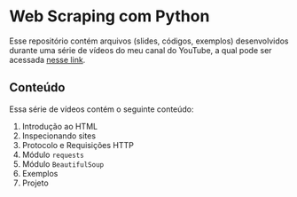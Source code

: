 # Web Scraping com Python

Esse repositório contém arquivos (slides, códigos, exemplos) desenvolvidos durante uma série de vídeos do meu canal do YouTube, a qual pode ser acessada [nesse link](https://www.youtube.com/watch?v=42sTntMEn6o&list=PLg3ZPsW_sghSkRacynznQeEs-vminyTQk).

## Conteúdo

Essa série de vídeos contém o seguinte conteúdo:

1. Introdução ao HTML
2. Inspecionando sites
3. Protocolo e Requisições HTTP
4. Módulo `requests`
5. Módulo `BeautifulSoup`
6. Exemplos
7. Projeto